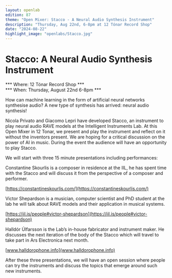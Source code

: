 ```yaml
---
layout: openlab
edition: 87
theme: "Open Mixer: Stacco - A Neural Audio Synthesis Instrument"
description: "Thursday, Aug 22nd, 6-8pm at 12 Tónar Record Shop"
date: "2024-08-22"
highlight_image: "openlabs/Stacco.jpg"
---
```


<script>
    import CaptionedImage from "../../components/Images/CaptionedImage.svelte"
</script>

# Stacco: A Neural Audio Synthesis Instrument

*** Where: 12 Tónar Record Shop ***   
*** When: Thursday, August 22nd 6-8pm *** 

How can machine learning in the form of artificial neural networks synthesise audio? A new type of synthesis has arrived: neural audio synthesis!

Nicola Privato and Giacomo Lepri have developed Stacco, an instrument to play neural audio RAVE models at the Intelligent Instruments Lab. At this Open Mixer in 12 Tonar, we present and play the instrument and reflect on it without the inventors present. We are hoping for a critical discussion on the power of AI in music. During the event the audience will have an opportunity to play Stacco.

We will start with three 15 minute presentations including performances:

Constantine Skourlis is a composer in residence at the IIL, he has spent time with the Stacco and will discuss it from the perspective of a composer and performer.

[https://constantineskourlis.com/](https://constantineskourlis.com/)

Victor Shepardson is a musician, computer scientist and PhD student at the lab he will talk about RAVE models and their application in musical systems.

[https://iil.is/people#victor-shepardson](https://iil.is/people#victor-shepardson)

Halldór Úlfarsson is the Lab’s in-house fabricator and instrument maker. He discusses the next iteration of the body of the Stacco which will travel to take part in Ars Electronica next month.

[www.halldorophone.info](www.halldorophone.info)

After these three presentations, we will have an open session where people can try the instruments and discuss the topics that emerge around such new instruments.

<CaptionedImage
    src="openlabs/041_ProjectArea_JosephJean-Marc_2024-06-15.jpg"
    alt="Stacco exhibited at Sonar 2024 ((c) Jean-Marc Joseph)." 
    caption="Stacco exhibited at Sonar 2024 ((c) Jean-Marc Joseph)."/>

<CaptionedImage
    src="openlabs/Stacco.jpg"
    alt="The Staccho instrument." 
    caption="The Staccho instrument."/>

<CaptionedImage
    src="openlabs/stacconew.jpeg"
    alt="The new version of the Stacco instrument." 
    caption="The new version of the Stacco instrument."/>
